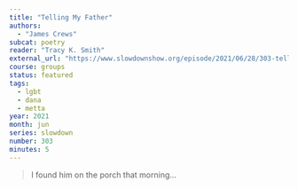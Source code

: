 ```yaml
---
title: "Telling My Father"
authors:
  - "James Crews"
subcat: poetry
reader: "Tracy K. Smith"
external_url: "https://www.slowdownshow.org/episode/2021/06/28/303-telling-my-father"
course: groups
status: featured
tags:
  - lgbt
  - dana
  - metta
year: 2021
month: jun
series: slowdown
number: 303
minutes: 5
---
```


> I found him on the porch that morning...

